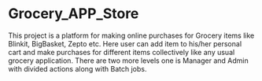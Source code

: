 # Grocery_APP_Store
This project is a platform for making online purchases for Grocery items like Blinkit, BigBasket,  Zepto etc. Here user can add item to his/her personal cart and make purchases for different  items collectively like any usual grocery application. There are two more levels one is Manager and Admin with divided actions along with Batch jobs.
